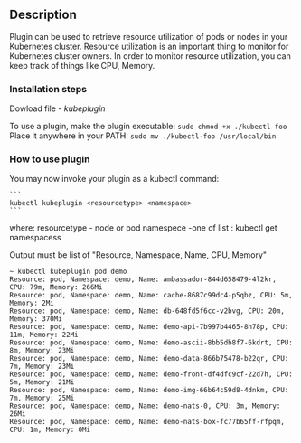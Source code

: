 ## Description
Plugin can be used to retrieve resource utilization of pods or nodes in your Kubernetes cluster. Resource utilization is an important thing to monitor for Kubernetes cluster owners. In order to monitor resource utilization, you can keep track of things like CPU, Memory.

### Installation steps 
 Dowload file - *kubeplugin*

To use a plugin, make the plugin executable: 
    ```
    sudo chmod +x ./kubectl-foo
    ```
Place it anywhere in your PATH:
    ```
    sudo mv ./kubectl-foo /usr/local/bin
    ```

### How to use plugin 

You may now invoke your plugin as a kubectl command:

    ```
    kubectl kubeplugin <resourcetype> <namespace>
    ```
where:
resourcetype - node or pod
namespece -one of list : kubectl get namespacess

Output must be list of 
"Resource, Namespace, Name, CPU, Memory"



```
~ kubectl kubeplugin pod demo 
Resource: pod, Namespace: demo, Name: ambassador-844d658479-4l2kr, CPU: 79m, Memory: 266Mi
Resource: pod, Namespace: demo, Name: cache-8687c99dc4-p5qbz, CPU: 5m, Memory: 2Mi
Resource: pod, Namespace: demo, Name: db-648fd5f6cc-v2bvg, CPU: 20m, Memory: 370Mi
Resource: pod, Namespace: demo, Name: demo-api-7b997b4465-8h78p, CPU: 11m, Memory: 22Mi
Resource: pod, Namespace: demo, Name: demo-ascii-8bb5db8f7-6kdrt, CPU: 8m, Memory: 23Mi
Resource: pod, Namespace: demo, Name: demo-data-866b75478-b22qr, CPU: 7m, Memory: 23Mi
Resource: pod, Namespace: demo, Name: demo-front-df4dfc9cf-22d7h, CPU: 5m, Memory: 21Mi
Resource: pod, Namespace: demo, Name: demo-img-66b64c59d8-4dnkm, CPU: 7m, Memory: 25Mi
Resource: pod, Namespace: demo, Name: demo-nats-0, CPU: 3m, Memory: 26Mi
Resource: pod, Namespace: demo, Name: demo-nats-box-fc77b65ff-rfpqm, CPU: 1m, Memory: 0Mi
```

